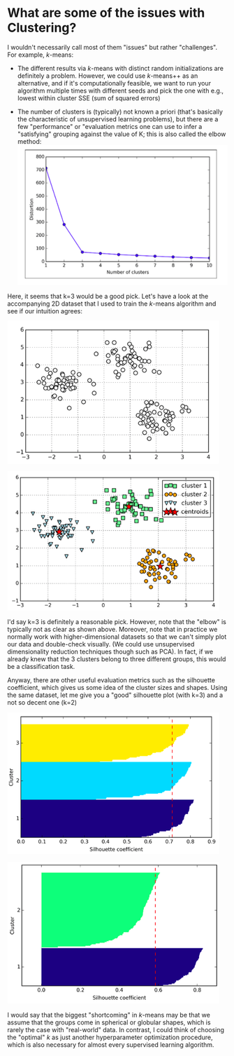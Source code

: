 # What are some of the issues with Clustering?

I wouldn't necessarily call most of them "issues" but rather "challenges". For example, *k*-means:


- The different results via *k*-means with distinct random initializations are definitely a problem. However, we could use *k*-means++ as an alternative, and if it's computationally feasible, we want to run your algorithm multiple times with different seeds and pick the one with e.g., lowest within cluster SSE (sum of squared errors)


- The number of clusters is (typically) not known a priori (that's basically the characteristic of unsupervised learning problems), but there are a few "performance" or "evaluation metrics one can use to infer a "satisfying" grouping against the value of K; this is also called the elbow method:
![](./issues-with-clustering/elbow.png)


Here, it seems that k=3 would be a good pick. Let's have a look at the accompanying 2D dataset that I used to train the *k*-means algorithm and see if our intuition agrees:

![](./issues-with-clustering/clusters_unlabeled.png)

![](./issues-with-clustering/clusters_kmeans.png)

I'd say k=3 is definitely a reasonable pick. However, note that the "elbow" is typically not as clear as shown above. Moreover, note that in practice we normally work with higher-dimensional datasets so that we can't simply plot our data and double-check visually. (We could use unsupervised dimensionality reduction techniques though such as PCA). In fact, if we already knew that the 3 clusters belong to three different groups, this would be a classification task.


Anyway, there are other useful evaluation metrics such as the silhouette coefficient, which gives us some idea of the cluster sizes and shapes. Using the same dataset, let me give you a "good" silhouette plot (with k=3) and a not so decent one (k=2)


![](./issues-with-clustering/silhouette_good.png)

![](./issues-with-clustering/silhouette_bad.png)

I would say that the biggest "shortcoming" in *k*-means may be that we assume that the groups come in spherical or globular shapes, which is rarely the case with "real-world" data. In contrast, I could think of choosing the "optimal" *k* as just another hyperparameter optimization procedure, which is also necessary for almost every supervised learning algorithm.   
